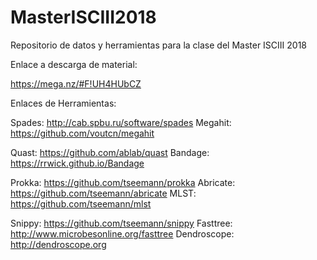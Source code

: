 # MasterISCIII2018
Repositorio de datos y herramientas para la clase del Master ISCIII 2018


Enlace a descarga de material:

https://mega.nz/#F!UH4HUbCZ

Enlaces de Herramientas:

Spades: http://cab.spbu.ru/software/spades
Megahit: https://github.com/voutcn/megahit

Quast: https://github.com/ablab/quast
Bandage: https://rrwick.github.io/Bandage

Prokka: https://github.com/tseemann/prokka
Abricate: https://github.com/tseemann/abricate
MLST: https://github.com/tseemann/mlst

Snippy: https://github.com/tseemann/snippy
Fasttree: http://www.microbesonline.org/fasttree
Dendroscope: http://dendroscope.org
